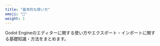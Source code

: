```yaml
---
title: "基本的な使い方"
emoji: "🤔"
weight: 1
---
```


Godot Engineのエディターに関する使い方やエクスポート・インポートに関する基礎知識・方法をまとめます。